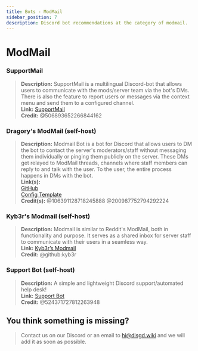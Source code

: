 ```yaml
---
title: Bots - ModMail
sidebar_position: 7
description: Discord bot recommendations at the category of modmail.
---
```


# ModMail

### SupportMail

> **Description:** SupportMail is a multilingual Discord-bot that allows users to communicate with the mods/server team
> via the bot's DMs. There is also the feature to report users or messages via the context menu and send them to a
> configured channel.   <br/>
**Link:** [SupportMail](https://supportmail.dev/)   <br/>
**Credit:** @506893652266844162

### Dragory's ModMail (self-host)

> **Description:** Modmail Bot is a bot for Discord that allows users to DM the bot to contact the server's
> moderators/staff without messaging them individually or pinging them publicly on the server. These DMs get relayed to
> ModMail threads, channels where staff members can reply to and talk with the user. To the user, the entire process
> happens in DMs with the bot.   <br/>
**Link(s):**   <br/>
[GitHub](https://github.com/Dragory/modmailbot)   <br/>
[Config Template](https://docs.google.com/spreadsheets/d/1YGsc0fTAgCXnV4zksDg4iUBsx_7alAYZZt6ojq3Rc10/edit#gid=0)   <br/>
**Credit(s):**  @106391128718245888 @200987752794292224

### Kyb3r's Modmail (self-host)

> **Description:** Modmail is similar to Reddit's ModMail, both in functionality and purpose. It serves as a shared
> inbox for server staff to communicate with their users in a seamless way.   <br/>
**Link:** [Kyb3r’s Modmail](https://github.com/kyb3r/modmail)   <br/>
**Credit:** @github:kyb3r

### Support Bot (self-host)

> **Description:** A simple and lightweight Discord support/automated help desk!   <br/>
**Link:** [Support Bot](https://github.com/Gideon-foxo/support-bot)   <br/>
**Credit:** @524371727812263948

## You think something is missing?

> Contact us on our Discord or an email to hi@disgd.wiki and we will add it as soon as possible.
